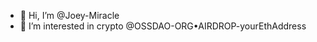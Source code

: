 - 👋 Hi, I’m @Joey-Miracle
- 👀 I’m interested in crypto
@OSSDAO-ORG•AIRDROP-yourEthAddress

<!---
Joey-Miracle/Joey-Miracle is a ✨ special ✨ repository because its `README.md` (this file) appears on your GitHub profile.
You can click the Preview link to take a look at your changes.
--->
